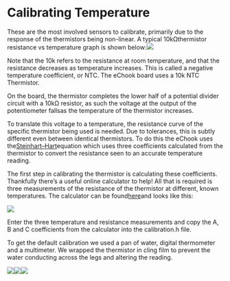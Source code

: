 # Calibrating Temperature

These are the most involved sensors to calibrate, primarily due to the response of the thermistors being non-linear. A typical 10kΩthermistor resistance vs temperature graph is shown below:![](https://lh4.googleusercontent.com/z8hZ8SvbFAUlVafoLBIffR0ba-W5_rT01rHz17n3Jz-88D0F088MpPB4ndDL4eUz13awJpIQm42ru8HbgTlM9KoGhY0lbiR4WjP_GLsFwfe0UgLFJYWsLyTQnudFe_yAKh3eBetC)

Note that the 10k refers to the resistance at room temperature, and that the resistance decreases as temperature increases. This is called a negative temperature coefficient, or NTC. The eChook board uses a 10k NTC Thermistor.

On the board, the thermistor completes the lower half of a potential divider circuit with a 10kΩ resistor, as such the voltage at the output of the potentiometer fallsas the temperature of the thermistor increases.

To translate this voltage to a temperature, the resistance curve of the specific thermistor being used is needed. Due to tolerances, this is subtly different even between identical thermistors. To do this the eChook uses the[Steinhart–Hart](https://en.wikipedia.org/wiki/Steinhart%E2%80%93Hart_equation)equation which uses three coefficients calculated from the thermistor to convert the resistance seen to an accurate temperature reading.

The first step in calibrating the thermistor is calculating these coefficients. Thankfully there’s a useful online calculator to help! All that is required is three measurements of the resistance of the thermistor at different, known temperatures. The calculator can be found[here](http://www.thinksrs.com/downloads/programs/Therm%20Calc/NTCCalibrator/NTCcalculator.htm)and looks like this:

![](https://lh3.googleusercontent.com/fmYhUC_dDDkDMKbMWPzaOq1qHJJ6kehtJjfd_UuTrWpTaNHCxvm0np7ymCy6kjwasyXHZBpfv9XZsvGpLbHzfyuvvEAgYeeR0o73np7Ed0G2BduqZFHUd_0shGBJHHU87K6xzmo4)

Enter the three temperature and resistance measurements and copy the A, B and C coefficients from the calculator into the calibration.h file.

To get the default calibration we used a pan of water, digital thermometer and a multimeter. We wrapped the thermistor in cling film to prevent the water conducting across the legs and altering the reading.

![](https://lh5.googleusercontent.com/cVGjJGnzkw4fELwLeoUsbL1wRIbfxg9ShtPin4vQp295qGxoxqu-XWsv05iU2n1yzrnvnpRBeRwRGEf7CMH_0qYRvcDK2pwizRB5UPe5qGjYkv-VZHLpt2PxpqGkLz1eYNpcp3vz)![](https://lh6.googleusercontent.com/DYPsAZI06tujDdSmxQke3xke5Z_tgahJoDsP99CsDfkumKsD59r77cL5TzyJ3I-dQHReJ4HWH6pJXnPTffWaae55WwsRAcyi-LeArY35kcROvp_0QCg4Sd_nd4dUlVw8wbuDazzY)![](https://lh5.googleusercontent.com/nShVV70e4TSh-BrVYO2JbfnnTc5gbaRies6huphxmKOkN3AnkHvvtmZI7KSS8se9C5wNRq2h0OMcqNMBYDlFHbNL8ViQqILDi12tUruWA_lmbL5I-AtS9YxtZoe9M_XH7DdlgQyC)

  


